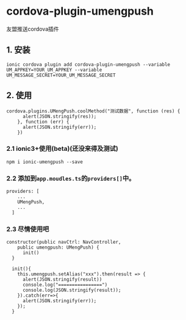 # cordova-plugin-umengpush
友盟推送cordova插件

## 1. 安装
```
ionic cordova plugin add cordova-plugin-umengpush --variable UM_APPKEY=YOUR_UM_APPKEY --variable UM_MESSAGE_SECRET=YOUR_UM_MESSAGE_SECRET
```

## 2. 使用
```
cordova.plugins.UMengPush.coolMethod("测试数据", function (res) {
      alert(JSON.stringify(res));
    }, function (err) {
      alert(JSON.stringify(err));
    })
```

### 2.1 ionic3+使用(beta)(还没来得及测试)
```
npm i ionic-umengpush --save
```

### 2.2 添加到```app.moudles.ts```的```providers[]```中。
```
providers: [
    ...
    UMengPush,
    ...
  ]
```

### 2.3 尽情使用吧
```
constructor(public navCtrl: NavController,
    public umengpush: UMengPush) {
      init()
  }
  
  init(){
    this.umengpush.setAlias("xxx").then(result => {
      alert(JSON.stringify(result))
      console.log("================")
      console.log(JSON.stringify(result));
    }).catch(err=>{
      alert(JSON.stringify(err));
    });
  }
  ```
